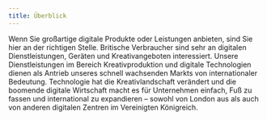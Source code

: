 ```yaml
---
title: Überblick
---
```


Wenn Sie großartige digitale Produkte oder Leistungen anbieten, sind Sie hier an der richtigen Stelle.  Britische Verbraucher sind sehr an digitalen Dienstleistungen, Geräten und Kreativangeboten interessiert. Unsere Dienstleistungen im Bereich Kreativproduktion und digitale Technologien dienen als Antrieb unseres schnell wachsenden Markts von internationaler Bedeutung. Technologie hat die Kreativlandschaft verändert und die boomende digitale Wirtschaft macht es für Unternehmen einfach, Fuß zu fassen und international zu expandieren – sowohl von London aus als auch von anderen digitalen Zentren im Vereinigten Königreich.
